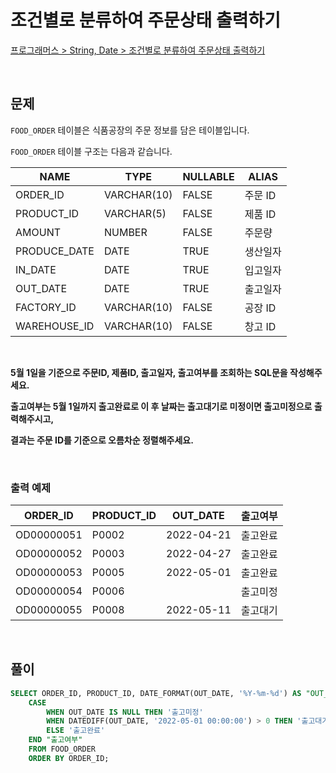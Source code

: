 # 조건별로 분류하여 주문상태 출력하기

[프로그래머스 > String, Date > 조건별로 분류하여 주문상태 출력하기](https://school.programmers.co.kr/learn/courses/30/lessons/131113)

<br/>

## 문제

`FOOD_ORDER` 테이블은 식품공장의 주문 정보를 담은 테이블입니다.

`FOOD_ORDER` 테이블 구조는 다음과 같습니다.

| NAME         | TYPE        | NULLABLE | ALIAS    |
| ------------ | ----------- | -------- | -------- |
| ORDER_ID     | VARCHAR(10) | FALSE    | 주문 ID  |
| PRODUCT_ID   | VARCHAR(5)  | FALSE    | 제품 ID  |
| AMOUNT       | NUMBER      | FALSE    | 주문량   |
| PRODUCE_DATE | DATE        | TRUE     | 생산일자 |
| IN_DATE      | DATE        | TRUE     | 입고일자 |
| OUT_DATE     | DATE        | TRUE     | 출고일자 |
| FACTORY_ID   | VARCHAR(10) | FALSE    | 공장 ID  |
| WAREHOUSE_ID | VARCHAR(10) | FALSE    | 창고 ID  |

<br/>

**5월 1일을 기준으로 주문ID, 제품ID, 출고일자, 출고여부를 조회하는 SQL문을 작성해주세요.**

**출고여부는 5월 1일까지 출고완료로 이 후 날짜는 출고대기로 미정이면 출고미정으로 출력해주시고,**

**결과는 주문 ID를 기준으로 오름차순 정렬해주세요.**

<br/>

### 출력 예제

| ORDER_ID   | PRODUCT_ID | OUT_DATE   | 출고여부 |
| ---------- | ---------- | ---------- | ------- |
| OD00000051 | P0002      | 2022-04-21 | 출고완료 |
| OD00000052 | P0003      | 2022-04-27 | 출고완료 |
| OD00000053 | P0005      | 2022-05-01 | 출고완료 |
| OD00000054 | P0006      |            | 출고미정 |
| OD00000055 | P0008      | 2022-05-11 | 출고대기 |

<br/>

## 풀이

```SQL
SELECT ORDER_ID, PRODUCT_ID, DATE_FORMAT(OUT_DATE, '%Y-%m-%d') AS "OUT_DATE",
    CASE
        WHEN OUT_DATE IS NULL THEN '출고미정'
        WHEN DATEDIFF(OUT_DATE, '2022-05-01 00:00:00') > 0 THEN '출고대기'
        ELSE '출고완료'
    END "출고여부"
    FROM FOOD_ORDER
    ORDER BY ORDER_ID;
```
